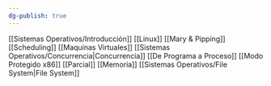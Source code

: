 ```yaml
---
dg-publish: true
---
```

[[Sistemas Operativos/Introducción]]
[[Linux]]
[[Mary & Pipping]]
[[Scheduling]]
[[Maquinas Virtuales]]
[[Sistemas Operativos/Concurrencia|Concurrencia]]
[[De Programa a Proceso]]
[[Modo Protegido x86]]
[[Parcial]]
[[Memoria]]
[[Sistemas Operativos/File System|File System]]